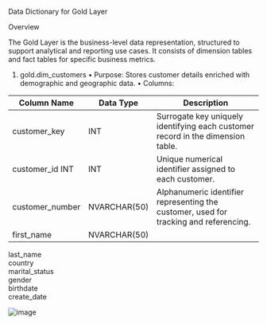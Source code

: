 Data Dictionary for Gold Layer 

Overview 

The Gold Layer is the business-level data representation, structured to support analytical and reporting use cases. It consists of dimension tables and fact tables for specific business metrics.

1.	gold.dim_customers 
•	Purpose: Stores customer details enriched with demographic and geographic data.
•	Columns: 

|  Column Name	          |  Data Type	            |  Description                                                                      |
|-------------------------|-------------------------|-----------------------------------------------------------------------------------|
|customer_key	            |  INT	                  |  Surrogate key uniquely identifying each customer record in the dimension table.  |
|customer_id	INT	        |  INT                    |  Unique numerical identifier assigned to each customer.                           |
|customer_number		      |  NVARCHAR(50)           |  Alphanumeric identifier representing the customer, used for tracking and referencing.|          
|first_name		            |  NVARCHAR(50)           |
last_name		
country		
marital_status		
gender		
birthdate		
create_date		

![image](https://github.com/user-attachments/assets/485a1edf-ac72-4522-bc55-8464d59c96f4)
